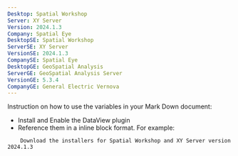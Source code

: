 ```yaml
---
Desktop: Spatial Workshop
Server: XY Server
Version: 2024.1.3
Company: Spatial Eye
DesktopSE: Spatial Workshop
ServerSE: XY Server
VersionSE: 2024.1.3
CompanySE: Spatial Eye
DesktopGE: GeoSpatial Analysis
ServerGE: GeoSpatial Analysis Server
VersionGE: 5.3.4
CompanyGE: General Electric Vernova
---
```

Instruction on how to use the variables in your Mark Down document:
* Install and Enable the DataView plugin
* Reference them in a inline block format. For example:

```
	Download the installers for Spatial Workshop and XY Server version 2024.1.3
```

